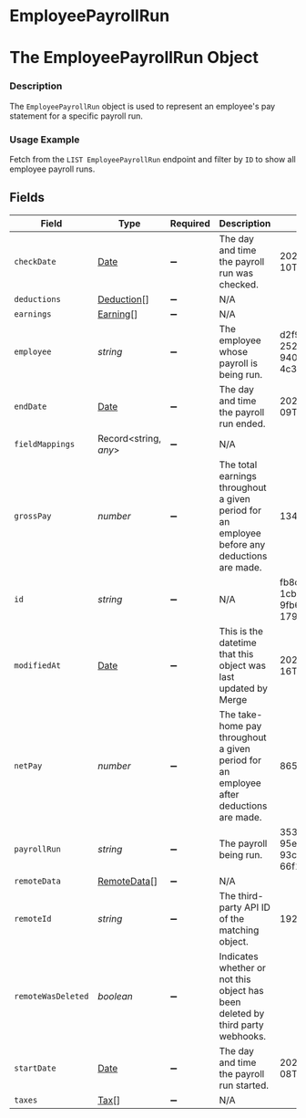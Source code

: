 # EmployeePayrollRun

# The EmployeePayrollRun Object
### Description
The `EmployeePayrollRun` object is used to represent an employee's pay statement for a specific payroll run.

### Usage Example
Fetch from the `LIST EmployeePayrollRun` endpoint and filter by `ID` to show all employee payroll runs.


## Fields

| Field                                                                                         | Type                                                                                          | Required                                                                                      | Description                                                                                   | Example                                                                                       |
| --------------------------------------------------------------------------------------------- | --------------------------------------------------------------------------------------------- | --------------------------------------------------------------------------------------------- | --------------------------------------------------------------------------------------------- | --------------------------------------------------------------------------------------------- |
| `checkDate`                                                                                   | [Date](https://developer.mozilla.org/en-US/docs/Web/JavaScript/Reference/Global_Objects/Date) | :heavy_minus_sign:                                                                            | The day and time the payroll run was checked.                                                 | 2020-11-10T00:00:00Z                                                                          |
| `deductions`                                                                                  | [Deduction](../../models/shared/deduction.md)[]                                               | :heavy_minus_sign:                                                                            | N/A                                                                                           |                                                                                               |
| `earnings`                                                                                    | [Earning](../../models/shared/earning.md)[]                                                   | :heavy_minus_sign:                                                                            | N/A                                                                                           |                                                                                               |
| `employee`                                                                                    | *string*                                                                                      | :heavy_minus_sign:                                                                            | The employee whose payroll is being run.                                                      | d2f972d0-2526-434b-9409-4c3b468e08f0                                                          |
| `endDate`                                                                                     | [Date](https://developer.mozilla.org/en-US/docs/Web/JavaScript/Reference/Global_Objects/Date) | :heavy_minus_sign:                                                                            | The day and time the payroll run ended.                                                       | 2020-11-09T00:00:00Z                                                                          |
| `fieldMappings`                                                                               | Record<string, *any*>                                                                         | :heavy_minus_sign:                                                                            | N/A                                                                                           |                                                                                               |
| `grossPay`                                                                                    | *number*                                                                                      | :heavy_minus_sign:                                                                            | The total earnings throughout a given period for an employee before any deductions are made.  | 1342.67                                                                                       |
| `id`                                                                                          | *string*                                                                                      | :heavy_minus_sign:                                                                            | N/A                                                                                           | fb8c55b6-1cb8-4b4c-9fb6-17924231619d                                                          |
| `modifiedAt`                                                                                  | [Date](https://developer.mozilla.org/en-US/docs/Web/JavaScript/Reference/Global_Objects/Date) | :heavy_minus_sign:                                                                            | This is the datetime that this object was last updated by Merge                               | 2021-10-16T00:00:00Z                                                                          |
| `netPay`                                                                                      | *number*                                                                                      | :heavy_minus_sign:                                                                            | The take-home pay throughout a given period for an employee after deductions are made.        | 865.78                                                                                        |
| `payrollRun`                                                                                  | *string*                                                                                      | :heavy_minus_sign:                                                                            | The payroll being run.                                                                        | 35347df1-95e7-46e2-93cc-66f1191edca5                                                          |
| `remoteData`                                                                                  | [RemoteData](../../models/shared/remotedata.md)[]                                             | :heavy_minus_sign:                                                                            | N/A                                                                                           |                                                                                               |
| `remoteId`                                                                                    | *string*                                                                                      | :heavy_minus_sign:                                                                            | The third-party API ID of the matching object.                                                | 19202938                                                                                      |
| `remoteWasDeleted`                                                                            | *boolean*                                                                                     | :heavy_minus_sign:                                                                            | Indicates whether or not this object has been deleted by third party webhooks.                |                                                                                               |
| `startDate`                                                                                   | [Date](https://developer.mozilla.org/en-US/docs/Web/JavaScript/Reference/Global_Objects/Date) | :heavy_minus_sign:                                                                            | The day and time the payroll run started.                                                     | 2020-11-08T00:00:00Z                                                                          |
| `taxes`                                                                                       | [Tax](../../models/shared/tax.md)[]                                                           | :heavy_minus_sign:                                                                            | N/A                                                                                           |                                                                                               |